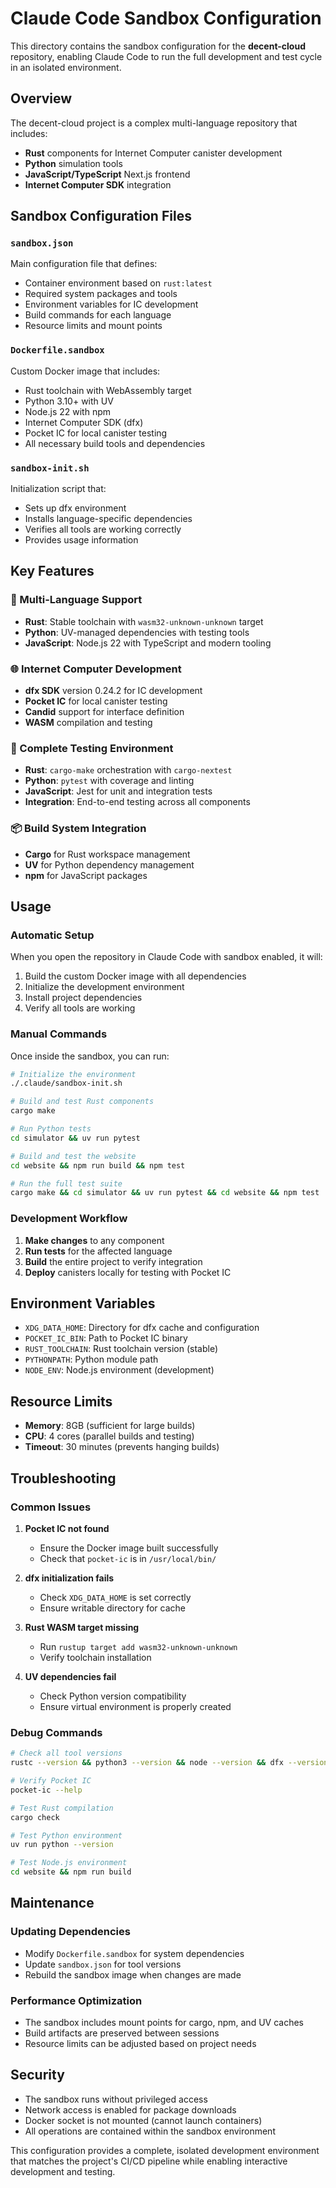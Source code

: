 # Claude Code Sandbox Configuration

This directory contains the sandbox configuration for the **decent-cloud** repository, enabling Claude Code to run the full development and test cycle in an isolated environment.

## Overview

The decent-cloud project is a complex multi-language repository that includes:
- **Rust** components for Internet Computer canister development
- **Python** simulation tools
- **JavaScript/TypeScript** Next.js frontend
- **Internet Computer SDK** integration

## Sandbox Configuration Files

### `sandbox.json`
Main configuration file that defines:
- Container environment based on `rust:latest`
- Required system packages and tools
- Environment variables for IC development
- Build commands for each language
- Resource limits and mount points

### `Dockerfile.sandbox`
Custom Docker image that includes:
- Rust toolchain with WebAssembly target
- Python 3.10+ with UV
- Node.js 22 with npm
- Internet Computer SDK (dfx)
- Pocket IC for local canister testing
- All necessary build tools and dependencies

### `sandbox-init.sh`
Initialization script that:
- Sets up dfx environment
- Installs language-specific dependencies
- Verifies all tools are working correctly
- Provides usage information

## Key Features

### 🔧 Multi-Language Support
- **Rust**: Stable toolchain with `wasm32-unknown-unknown` target
- **Python**: UV-managed dependencies with testing tools
- **JavaScript**: Node.js 22 with TypeScript and modern tooling

### 🌐 Internet Computer Development
- **dfx SDK** version 0.24.2 for IC development
- **Pocket IC** for local canister testing
- **Candid** support for interface definition
- **WASM** compilation and testing

### 🧪 Complete Testing Environment
- **Rust**: `cargo-make` orchestration with `cargo-nextest`
- **Python**: `pytest` with coverage and linting
- **JavaScript**: Jest for unit and integration tests
- **Integration**: End-to-end testing across all components

### 📦 Build System Integration
- **Cargo** for Rust workspace management
- **UV** for Python dependency management
- **npm** for JavaScript packages

## Usage

### Automatic Setup
When you open the repository in Claude Code with sandbox enabled, it will:

1. Build the custom Docker image with all dependencies
2. Initialize the development environment
3. Install project dependencies
4. Verify all tools are working

### Manual Commands
Once inside the sandbox, you can run:

```bash
# Initialize the environment
./.claude/sandbox-init.sh

# Build and test Rust components
cargo make

# Run Python tests
cd simulator && uv run pytest

# Build and test the website
cd website && npm run build && npm test

# Run the full test suite
cargo make && cd simulator && uv run pytest && cd website && npm test
```

### Development Workflow
1. **Make changes** to any component
2. **Run tests** for the affected language
3. **Build** the entire project to verify integration
4. **Deploy** canisters locally for testing with Pocket IC

## Environment Variables

- `XDG_DATA_HOME`: Directory for dfx cache and configuration
- `POCKET_IC_BIN`: Path to Pocket IC binary
- `RUST_TOOLCHAIN`: Rust toolchain version (stable)
- `PYTHONPATH`: Python module path
- `NODE_ENV`: Node.js environment (development)

## Resource Limits

- **Memory**: 8GB (sufficient for large builds)
- **CPU**: 4 cores (parallel builds and testing)
- **Timeout**: 30 minutes (prevents hanging builds)

## Troubleshooting

### Common Issues

1. **Pocket IC not found**
   - Ensure the Docker image built successfully
   - Check that `pocket-ic` is in `/usr/local/bin/`

2. **dfx initialization fails**
   - Check `XDG_DATA_HOME` is set correctly
   - Ensure writable directory for cache

3. **Rust WASM target missing**
   - Run `rustup target add wasm32-unknown-unknown`
   - Verify toolchain installation

4. **UV dependencies fail**
   - Check Python version compatibility
   - Ensure virtual environment is properly created

### Debug Commands

```bash
# Check all tool versions
rustc --version && python3 --version && node --version && dfx --version

# Verify Pocket IC
pocket-ic --help

# Test Rust compilation
cargo check

# Test Python environment
uv run python --version

# Test Node.js environment
cd website && npm run build
```

## Maintenance

### Updating Dependencies
- Modify `Dockerfile.sandbox` for system dependencies
- Update `sandbox.json` for tool versions
- Rebuild the sandbox image when changes are made

### Performance Optimization
- The sandbox includes mount points for cargo, npm, and UV caches
- Build artifacts are preserved between sessions
- Resource limits can be adjusted based on project needs

## Security

- The sandbox runs without privileged access
- Network access is enabled for package downloads
- Docker socket is not mounted (cannot launch containers)
- All operations are contained within the sandbox environment

This configuration provides a complete, isolated development environment that matches the project's CI/CD pipeline while enabling interactive development and testing.
